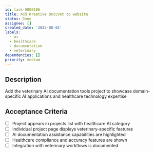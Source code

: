 ```yaml
---
id: task-0000186
title: Add Kreative DocuVet to website
status: Done
assignee: []
created_date: '2025-08-05'
labels:
  - ai
  - healthcare
  - documentation
  - veterinary
dependencies: []
priority: medium
---
```


## Description

Add the veterinary AI documentation tools project to showcase domain-specific AI applications and healthcare technology expertise

## Acceptance Criteria

- [ ] Project appears in projects list with healthcare AI category
- [ ] Individual project page displays veterinary-specific features
- [ ] AI documentation assistance capabilities are highlighted
- [ ] Healthcare compliance and accuracy features are shown
- [ ] Integration with veterinary workflows is documented
